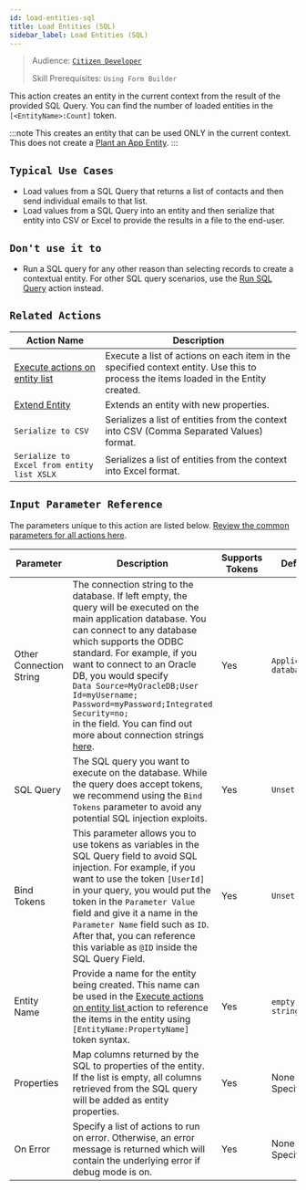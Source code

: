 ```yaml
---
id: load-entities-sql
title: Load Entities (SQL)
sidebar_label: Load Entities (SQL)
---
```


> Audience: [`Citizen Developer`](/docs/audience#citizen-developers)
>
> Skill Prerequisites: `Using Form Builder`

This action creates an entity in the current context from the result of the provided SQL Query. You can find the number of loaded entities in the `[<EntityName>:Count]` token.

:::note
This creates an entity that can be used ONLY in the current context. This does not create a [Plant an App Entity](/docs/entities).
:::

## `Typical Use Cases`

- Load values from a SQL Query that returns a list of contacts and then send individual emails to that list.
- Load values from a SQL Query into an entity and then serialize that entity into CSV or Excel to provide the results in a file to the end-user.

## `Don't use it to`

- Run a SQL query for any other reason than selecting records to create a contextual entity. For other SQL query scenarios, use the [Run SQL Query](/docs/actions/run-sql-sql) action instead.

## `Related Actions`

| Action Name | Description |
| -- | -- |
| [Execute actions on entity list ](/docs/actions/execute-actions-on-entity-list)   | Execute a list of actions on each item in the specified context entity. Use this to process the items loaded in the Entity created. |
| [Extend Entity](/docs/actions/extend-entity)   | Extends an entity with new properties. |
| `Serialize to CSV`   | Serializes a list of entities from the context into CSV (Comma Separated Values) format. |
| `Serialize to Excel from entity list XSLX`   | Serializes a list of entities from the context into Excel format. |

## `Input Parameter Reference`

The parameters unique to this action are listed below. [Review the common parameters for all actions here](/docs/actions/common-parameters).

| Parameter| Description| Supports Tokens | Default| Required |
| -- | -- | -- | -- | -- |
| Other Connection String | The connection string to the database. If left empty, the query will be executed on the main application database. You can connect to any database which supports the ODBC standard. For example, if you want to connect to an Oracle DB, you would specify <br/>`Data Source=MyOracleDB;User Id=myUsername; Password=myPassword;Integrated Security=no;` <br/>in the field. You can find out more about connection strings [here](https://www.connectionstrings.com/net-framework-data-provider-for-odbc/).| Yes | `Application database` | No |
| SQL Query | The SQL query you want to execute on the database. While the query does accept tokens, we recommend using the `Bind Tokens` parameter to avoid any potential SQL injection exploits. | Yes | `Unset` | Yes |
| Bind Tokens       | This parameter allows you to use tokens as variables in the SQL Query field to avoid SQL injection. For example, if you want to use the token `[UserId]` in your query, you would put the token in the `Parameter Value` field and give it a name in the `Parameter Name` field such as `ID`. After that, you can reference this variable as `@ID` inside the SQL Query Field.  | Yes | `Unset` | No |
| Entity Name | Provide a name for the entity being created. This name can be used in the [Execute actions on entity list ](/docs/actions/execute-actions-on-entity-list) action to reference the items in the entity using `[EntityName:PropertyName]` token syntax. | Yes | `empty string` | Yes |
| Properties | Map columns returned by the SQL to properties of the entity. If the list is empty, all columns retrieved from the SQL query will be added as entity properties. | Yes | None Specified | No |
| On Error | Specify a list of actions to run on error. Otherwise, an error message is returned which will contain the underlying error if debug mode is on.  | Yes | None Specified | No |
